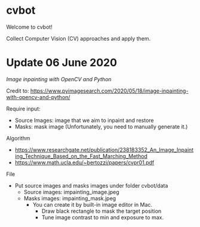 # cvbot

Welcome to cvbot! 

Collect Computer Vision (CV) approaches and apply them.

# Update 06 June 2020 

*Image inpainting with OpenCV and Python*

Credit to: https://www.pyimagesearch.com/2020/05/18/image-inpainting-with-opencv-and-python/

Require input:
* Source Images: image that we aim to inpaint and restore 
* Masks: mask image (Unfortunately, you need to manually generate it.)

Algorithm 
* https://www.researchgate.net/publication/238183352_An_Image_Inpainting_Technique_Based_on_the_Fast_Marching_Method
* https://www.math.ucla.edu/~bertozzi/papers/cvpr01.pdf

File 
* Put source images and masks images under folder cvbot/data
    * Source images: impainting_image.jpeg
    * Masks images: impainting_mask.jpeg
        * You can create it by built-in image editor in Mac. 
            * Draw black rectangle to mask the target position 
            * Tune image contrast to min and exposure to max.